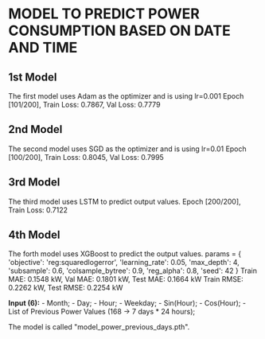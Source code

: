 # MODEL TO PREDICT POWER CONSUMPTION BASED ON DATE AND TIME

## 1st Model

The first model uses Adam as the optimizer and is using lr=0.001
Epoch [101/200], Train Loss: 0.7867, Val Loss: 0.7779


## 2nd Model

The second model uses SGD as the optimizer and is using lr=0.01
Epoch [100/200], Train Loss: 0.8045, Val Loss: 0.7995


## 3rd Model

The third model uses LSTM to predict output values.
Epoch [200/200], Train Loss: 0.7122


## 4th Model

The forth model uses XGBoost to predict the output values.
params = {
    'objective': 'reg:squaredlogerror',
    'learning_rate': 0.05,
    'max_depth': 4,
    'subsample': 0.6,
    'colsample_bytree': 0.9,
    'reg_alpha': 0.8,
    'seed': 42
}
Train MAE: 0.1548 kW, Val MAE: 0.1801 kW, Test MAE: 0.1664 kW
Train RMSE: 0.2262 kW, Test RMSE: 0.2254 kW

**Input (6):**
    - Month;
    - Day;
    - Hour;
    - Weekday;
    - Sin(Hour);
    - Cos(Hour);
    - List of Previous Power Values (168 -> 7 days * 24 hours);

The model is called "model_power_previous_days.pth".